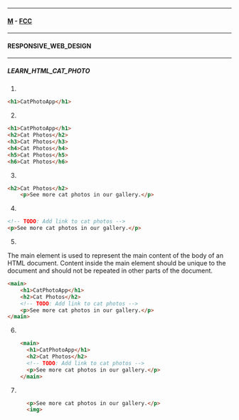 
---

#### [M](https://github.com/ttltrk/TTT/blob/master/menu.md) - [FCC](https://github.com/ttltrk/TTT/tree/master/FCC/FCC.md)

---

#### RESPONSIVE_WEB_DESIGN

---

##### LEARN_HTML_CAT_PHOTO

1.

```html
<h1>CatPhotoApp</h1>
```

2. 

```html
<h1>CatPhotoApp</h1>
<h2>Cat Photos</h2>
<h3>Cat Photos</h3>
<h4>Cat Photos</h4>
<h5>Cat Photos</h5>
<h6>Cat Photos</h6>
```

3.

```html
<h2>Cat Photos</h2>
    <p>See more cat photos in our gallery.</p>
```

4.

```html
<!-- TODO: Add link to cat photos -->
<p>See more cat photos in our gallery.</p>
```

5.

The main element is used to represent the main content of the body of an HTML document. Content inside the main element should be unique to the document and should not be repeated in other parts of the document.

```html
<main>  
    <h1>CatPhotoApp</h1>
    <h2>Cat Photos</h2>
    <!-- TODO: Add link to cat photos -->
    <p>See more cat photos in our gallery.</p>
</main>   
```

6.

```html
    <main>
      <h1>CatPhotoApp</h1>
      <h2>Cat Photos</h2>
      <!-- TODO: Add link to cat photos -->
      <p>See more cat photos in our gallery.</p>
    </main>
```

7.

```html
      <p>See more cat photos in our gallery.</p>
      <img>
```

```html

```

```html

```

```html

```

```html

```

```html

```

```html

```

```html

```

```html

```

```html

```

```html

```